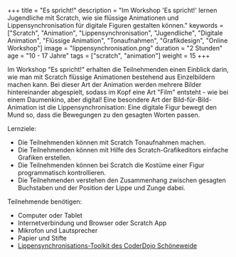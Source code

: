 +++
title = "Es spricht!"
description = "Im Workshop 'Es spricht!' lernen Jugendliche mit Scratch, wie sie flüssige Animationen und Lippensynchronisation für digitale Figuren gestalten können."
keywords = ["Scratch", "Animation", "Lippensynchronisation", "Jugendliche", "Digitale Animation", "Flüssige Animation", "Tonaufnahmen", "Grafikdesign", "Online Workshop"]
image = "lippensynchronisation.png"
duration = "2 Stunden"
age = "10 - 17 Jahre"
tags = ["scratch", "animation"]
weight = 15
+++

Im Workshop "Es spricht!" erhalten die Teilnehmenden einen Einblick darin, 
wie man mit Scratch flüssige Animationen bestehend aus Einzelbildern machen kann. 
Bei dieser Art der Animation werden mehrere Bilder hintereinander abgespielt,
sodass im Kopf eine Art "Film" entsteht - wie bei einem Daumenkino, aber digital!
Eine besondere Art der Bild-für-Bild-Animation ist die Lippensynchronisation: Eine 
digitale Figur bewegt den Mund so, dass die Bewegungen zu den gesagten Worten passen.

Lernziele:
* Die Teilnehmenden können mit Scratch Tonaufnahmen machen.
* Die Teilnehmenden können mit Hilfe des Scratch-Grafikeditors einfache Grafiken erstellen.
* Die Teilnehmenden können bei Scratch die Kostüme einer Figur programmatisch kontrollieren.
* Die Teilnehmenden verstehen den Zusammenhang zwischen gesagten Buchstaben und der Position der Lippe und Zunge dabei.

Teilnehmende benötigen:
* Computer oder Tablet
* Internetverbindung und Browser oder Scratch App
* Mikrofon und Lautsprecher
* Papier und Stifte
* [Lippensynchronisations-Toolkit des CoderDojo Schöneweide](https://scratch.mit.edu/projects/455626392/)
